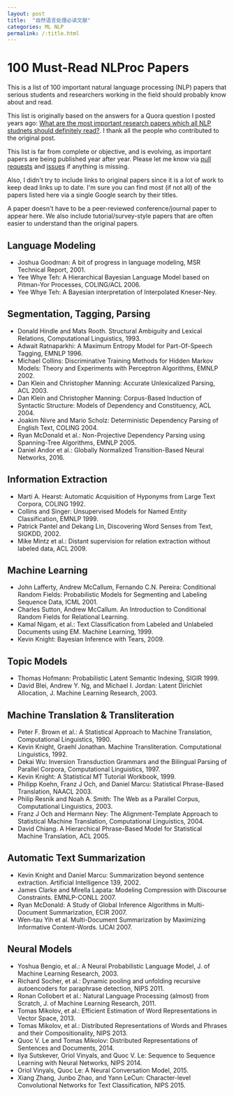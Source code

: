 ```yaml
---
layout: post
title:  "自然语言处理必读文献"
categories: ML NLP
permalink: /:title.html
---
```


# 100 Must-Read NLProc Papers

This is a list of 100 important natural language processing (NLP) papers that serious students and researchers working in the field should probably know about and read.

This list is originally based on the answers for a Quora question I posted years ago: [What are the most important research papers which all NLP studnets should definitely read?](https://www.quora.com/What-are-the-most-important-research-papers-which-all-NLP-students-should-definitely-read). I thank all the people who contributed to the original post.

This list is far from complete or objective, and is evolving, as important papers are being published year after year. Please let me know via [pull requests](https://github.com/mhagiwara/100-nlp-papers/pulls) and [issues](https://github.com/mhagiwara/100-nlp-papers/issues) if anything is missing.

Also, I didn't try to include links to original papers since it is a lot of work to keep dead links up to date. I'm sure you can find most (if not all) of the papers listed here via a single Google search by their titles.

A paper doesn't have to be a peer-reviewed conference/journal paper to appear here. We also include tutorial/survey-style papers that are often easier to understand than the original papers.

## Language Modeling

- Joshua Goodman: A bit of progress in language modeling, MSR Technical Report, 2001.
- Yee Whye Teh: A Hierarchical Bayesian Language Model based on Pitman-Yor Processes, COLING/ACL 2006.
- Yee Whye Teh: A Bayesian interpretation of Interpolated Kneser-Ney.

## Segmentation, Tagging, Parsing

- Donald Hindle and Mats Rooth. Structural Ambiguity and Lexical Relations, Computational Linguistics, 1993.
- Adwait Ratnaparkhi: A Maximum Entropy Model for Part-Of-Speech Tagging, EMNLP 1996.
- Michael Collins: Discriminative Training Methods for Hidden Markov Models: Theory and Experiments with Perceptron Algorithms, EMNLP 2002.
- Dan Klein and Christopher Manning: Accurate Unlexicalized Parsing, ACL 2003.
- Dan Klein and Christopher Manning: Corpus-Based Induction of Syntactic Structure: Models of Dependency and Constituency, ACL 2004.
- Joakim Nivre and Mario Scholz: Deterministic Dependency Parsing of English Text, COLING 2004.
- Ryan McDonald et al.: Non-Projective Dependency Parsing using Spanning-Tree Algorithms, EMNLP 2005.
- Daniel Andor et al.: Globally Normalized Transition-Based Neural Networks, 2016.

## Information Extraction

- Marti A. Hearst: Automatic Acquisition of Hyponyms from Large Text Corpora, COLING 1992.
- Collins and Singer: Unsupervised Models for Named Entity Classification, EMNLP 1999.
- Patrick Pantel and Dekang Lin, Discovering Word Senses from Text, SIGKDD, 2002.
- Mike Mintz et al.: Distant supervision for relation extraction without labeled data, ACL 2009.

## Machine Learning

- John Lafferty, Andrew McCallum, Fernando C.N. Pereira: Conditional Random Fields: Probabilistic Models for Segmenting and Labeling Sequence Data, ICML 2001.
- Charles Sutton, Andrew McCallum. An Introduction to Conditional Random Fields for Relational Learning.
- Kamal Nigam, et al.: Text Classification from Labeled and Unlabeled Documents using EM. Machine Learning, 1999.
- Kevin Knight: Bayesian Inference with Tears, 2009.

## Topic Models

- Thomas Hofmann: Probabilistic Latent Semantic Indexing, SIGIR 1999.
- David Blei, Andrew Y. Ng, and Michael I. Jordan: Latent Dirichlet Allocation, J. Machine Learning Research, 2003.

## Machine Translation & Transliteration

- Peter F. Brown et al.: A Statistical Approach to Machine Translation, Computational Linguistics, 1990.
- Kevin Knight, Graehl Jonathan. Machine Transliteration. Computational Linguistics, 1992.
- Dekai Wu: Inversion Transduction Grammars and the Bilingual Parsing of Parallel Corpora, Computational Linguistics, 1997.
- Kevin Knight: A Statistical MT Tutorial Workbook, 1999.
- Philipp Koehn, Franz J Och, and Daniel Marcu: Statistical Phrase-Based Translation, NAACL 2003.
- Philip Resnik and Noah A. Smith: The Web as a Parallel Corpus, Computational Linguistics, 2003.
- Franz J Och and Hermann Ney: The Alignment-Template Approach to Statistical Machine Translation, Computational Linguistics, 2004.
- David Chiang. A Hierarchical Phrase-Based Model for Statistical Machine Translation, ACL 2005.

## Automatic Text Summarization

- Kevin Knight and Daniel Marcu: Summarization beyond sentence extraction. Artificial Intelligence 139, 2002.
- James Clarke and Mirella Lapata: Modeling Compression with Discourse Constraints. EMNLP-CONLL 2007.
- Ryan McDonald: A Study of Global Inference Algorithms in Multi-Document Summarization, ECIR 2007.
- Wen-tau Yih et al. Multi-Document Summarization by Maximizing Informative Content-Words. IJCAI 2007.

## Neural Models

- Yoshua Bengio, et al.: A Neural Probabilistic Language Model, J. of Machine Learning Research, 2003.
- Richard Socher, et al.: Dynamic pooling and unfolding recursive autoencoders for paraphrase detection, NIPS 2011.
- Ronan Collobert et al.: Natural Language Processing (almost) from Scratch, J. of Machine Learning Research, 2011.
- Tomas Mikolov, et al.: Efficient Estimation of Word Representations in Vector Space, 2013.
- Tomas Mikolov, et al.: Distributed Representations of Words and Phrases and their Compositionality, NIPS 2013.
- Quoc V. Le and Tomas Mikolov: Distributed Representations of Sentences and Documents, 2014.
- Ilya Sutskever, Oriol Vinyals, and Quoc V. Le: Sequence to Sequence Learning with Neural Networks, NIPS 2014.
- Oriol Vinyals, Quoc Le: A Neural Conversation Model, 2015.
- Xiang Zhang, Junbo Zhao, and Yann LeCun: Character-level Convolutional Networks for Text Classification, NIPS 2015.
